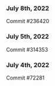 ### July 8th, 2022

Commit #236420

### July 5th, 2022

Commit #314353


### July 4th, 2022

Commit #72281
